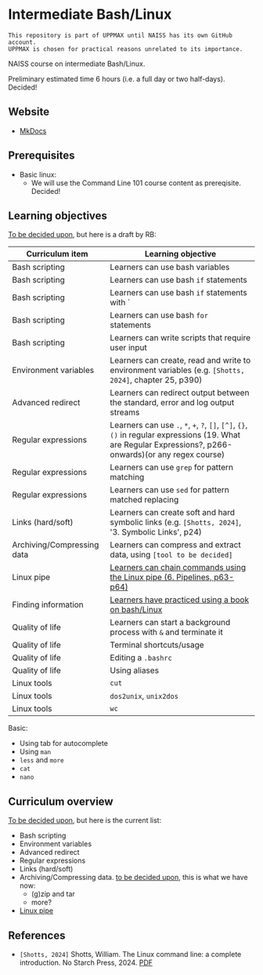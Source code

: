 # Intermediate Bash/Linux

```text
This repository is part of UPPMAX until NAISS has its own GitHub account.
UPPMAX is chosen for practical reasons unrelated to its importance.
```

NAISS course on intermediate Bash/Linux.

Preliminary estimated time 6 hours (i.e. a full day or two half-days). Decided!

## Website 

- [MkDocs](https://github.com/UPPMAX/naiss_intermediate_bash_linux/issues/8)

## Prerequisites

- Basic linux:
    - We will use the Command Line 101 course content as prereqisite. Decided!

## Learning objectives

[To be decided upon](https://github.com/UPPMAX/naiss_intermediate_bash_linux/issues/4),
but here is a draft by RB:

Curriculum item                                                                |Learning objective
-------------------------------------------------------------------------------|-----------------------------------------------------
Bash scripting                                                                 |Learners can use bash variables
Bash scripting                                                                 |Learners can use bash `if` statements
Bash scripting                                                                 |Learners can use bash `if` statements with `||` and `&&`
Bash scripting                                                                 |Learners can use bash `for` statements
Bash scripting                                                                 |Learners can write scripts that require user input
Environment variables                                                          |Learners can create, read and write to environment variables (e.g. `[Shotts, 2024]`, chapter 25, p390)
Advanced redirect                                                              |Learners can redirect output between the standard, error and log output streams
Regular expressions                                                            |Learners can use `.`, `*`, `+`, `?`, `[]`, `[^]`, `{}`, `()` in regular expressions (19. What are Regular Expressions?, p266-onwards)(or any regex course)
Regular expressions                                                            |Learners can use `grep` for pattern matching
Regular expressions                                                            |Learners can use `sed` for pattern matched replacing
Links (hard/soft)                                                              |Learners can create soft and hard symbolic links (e.g. `[Shotts, 2024]`, '3. Symbolic Links', p24)
Archiving/Compressing data                                                     |Learners can compress and extract data, using `[tool to be decided]`
Linux pipe                                                                     |[Learners can chain commands using the Linux pipe (6. Pipelines, p63-p64)](https://github.com/UPPMAX/naiss_intermediate_bash_linux/issues/6)
Finding information                                                            |[Learners have practiced using a book on bash/Linux](https://github.com/UPPMAX/naiss_intermediate_bash_linux/issues/7)
Quality of life                                                                |Learners can start a background process with `&` and terminate it
Quality of life                                                                |Terminal shortcuts/usage
Quality of life                                                                |Editing a `.bashrc`
Quality of life                                                                |Using aliases
Linux tools                                                                    |`cut`
Linux tools                                                                    |`dos2unix`, `unix2dos`
Linux tools                                                                    |`wc`

Basic:

- Using tab for autocomplete
- Using `man`
- `less` and `more`
- `cat`
- `nano`


## Curriculum overview

[To be decided upon](https://github.com/UPPMAX/naiss_intermediate_bash_linux/issues/3), but here is the current list:

- Bash scripting 
- Environment variables 
- Advanced redirect 
- Regular expressions 
- Links (hard/soft) 
- Archiving/Compressing data. [to be decided upon](https://github.com/UPPMAX/naiss_intermediate_bash_linux/issues/5), this is what we have now:
    - (g)zip and tar
    - more?
- [Linux pipe](https://github.com/UPPMAX/naiss_intermediate_bash_linux/issues/6)

## References

- `[Shotts, 2024]` Shotts, William. The Linux command line: a complete introduction. No Starch Press, 2024. [PDF](the_linux_command_line.pdf)
